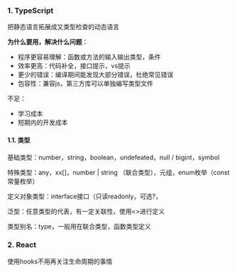 ### 1. TypeScript

把静态语言拓展成又类型检查的动态语言

**为什么要用，解决什么问题**：
- 程序更容易理解：函数或方法的输入输出类型，条件
- 效率更高：代码补全，接口提示，vs提示
- 更少的错误：编译期间能发现大部分错误，杜绝常见错误
- 包容性：兼容js，第三方库可以单独编写类型文件

不足：
- 学习成本
- 短期内的开发成本

#### 1.1. 类型
基础类型：number，string，boolean，undefeated，null / bigint，symbol

特殊类型：any，xx[]，number | string （联合类型），元组，enum枚举（const常量枚举）

定义对象类型：interface接口（只读readonly，可选?，

泛型：任意类型的代表，有一定关联性，使用<>进行定义

类型别名：type，一般用在联合类型，函数类型定义


### 2. React
使用hooks不用再关注生命周期的事情


